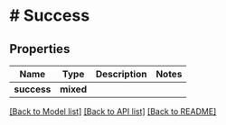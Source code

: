 # # Success

## Properties

Name | Type | Description | Notes
------------ | ------------- | ------------- | -------------
**success** | **mixed** |  |

[[Back to Model list]](../../README.md#models) [[Back to API list]](../../README.md#endpoints) [[Back to README]](../../README.md)
